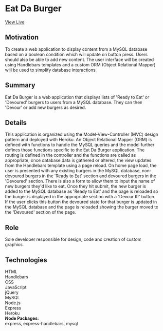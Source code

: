 # Eat Da Burger
[View Live](https://nameless-taiga-35229.herokuapp.com/)

## Motivation 
To create a web application to display content from a MySQL database based on a boolean condition which will update on button press. Users should also be able to add new content. The user interface will be created using Handlebars templates and a custom ORM (Object Relational Mapper) will be used to simplify database interactions. 

## Summary
Eat Da Burger is a web application that displays lists of 'Ready to Eat' or 'Devoured' burgers to users from a MySQL database. They can then 'Devour' or add new burgers as desired. 

## Details
This application is organized using the Model-View-Controller (MVC) design pattern and deployed with Heroku. An Object Relational Mapper (ORM) is defined with functions to handle the MySQL queries and the model further defines those functions specific to the Eat Da Burger application. The routing is defined in the controller and the functions are called as appropriate, once database data is gathered or altered, the view updates from the Handlebars template using a page reload. On home page load, the user is presented with any existing burgers in the MySQL database, non-devoured burgers in the 'Ready to Eat' section and devoured burgers in the 'Devoured' section. There is also a form to allow them to input the name of new burgers they'd like to eat. Once they hit submit, the new burger is added to the MySQL database as 'Ready to Eat' and the page is reloaded so the burger is displayed in the appropriate section with a 'Devour It!' button. If the user clicks this button the devoured state for that burger is updated in the MySQL database and the page is reloaded showing the burger moved to the 'Devoured' section of the page.

## Role
Sole developer responsible for design, code and creation of custom graphics.

## Technologies
HTML
<br/>Handlebars
<br/>CSS
<br/>JavaScript
<br/>jQuery
<br/>MySQL
<br/>Node.js
<br/>Express
<br/>Heroku
<br/>**Node Packages:** 
<br/>express, express-handlebars, mysql
